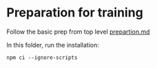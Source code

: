 # Preparation for training

Follow the basic prep from top level [prepartion.md](../../preparation.md)

In this folder, run the installation:

```
npm ci --ignore-scripts
```

